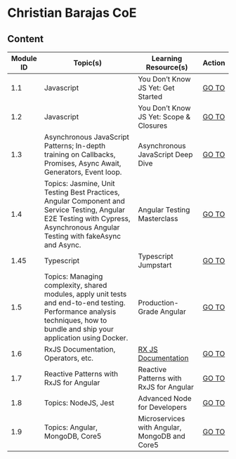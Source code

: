 # Christian Barajas CoE

## Content

| Module ID | Topic(s) | Learning Resource(s) | Action |
| ------- | --- | --- | --- | 
| 1.1 | Javascript | You Don’t Know JS Yet: Get Started | [GO TO](101_YDKJSY_Get-started/README.md) |
| 1.2 | Javascript | You Don’t Know JS Yet: Scope & Closures | [GO TO](102_YDJKSY_Scopes-and-closures/README.md) |
| 1.3 | Asynchronous JavaScript Patterns; In-depth training on Callbacks, Promises, Async Await, Generators, Event loop.  | Asynchronous JavaScript Deep Dive | [GO TO](103_Async-JS-deep-dive/) |
| 1.4 | Topics: Jasmine, Unit Testing Best Practices, Angular Component and Service Testing, Angular E2E Testing with Cypress, Asynchronous Angular Testing with fakeAsync and Async.  | Angular Testing Masterclass   | [GO TO](104-Angular-testing-masterclass) |
| 1.45 | Typescript  | Typescript Jumpstart  | [GO TO](104.5_Typescript-Jumpstart) |
| 1.5 | Topics: Managing complexity, shared modules, apply unit tests and end-to-end testing. Performance analysis techniques, how to bundle and ship your application using Docker. | Production-Grade Angular  | [GO TO](105_Angular-production-grade/README.md) |
| 1.6 | RxJS Documentation, Operators, etc.  | [RX JS Documentation](https://rxjs.dev/guide/overview)  | [GO TO](106_RXJS/README.md) |
| 1.7 | Reactive Patterns with RxJS for Angular  | Reactive Patterns with RxJS for Angular  | [GO TO](107_RxJS-for-angular/README.md) |
| 1.8 | Topics: NodeJS, Jest  |  Advanced Node for Developers  | [GO TO](108_NodeJS-Advanced/) |
| 1.9 | Topics: Angular, MongoDB, Core5 | Microservices with Angular, MongoDB and Core5   | [GO TO](109_Net5_Angular/README.md) |


